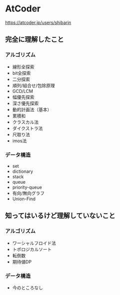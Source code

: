 # AtCoder
https://atcoder.jp/users/shibarin

## 完全に理解したこと

### アルゴリズム
* 線形全探索
* bit全探索
* 二分探索
* 順列/組合せ/包除原理
* GCD/LCM
* 幅優先探索
* 深さ優先探索
* 動的計画法（基本）
* 累積和
* クラスカル法
* ダイクストラ法
* 尺取り法
* imos法

### データ構造
* set
* dictionary
* stack
* queue
* priority-queue
* 有向/無向グラフ
* Union-Find

## 知ってはいるけど理解していないこと

### アルゴリズム
* ワーシャルフロイド法
* トポロジカルソート
* 転倒数
* 期待値DP

### データ構造
* 今のところなし